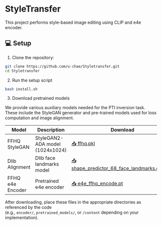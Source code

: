 # StyleTransfer

This project performs style-based image editing using CLIP and e4e encoder.

## 💻 Setup

1. Clone the repository:

```bash
git clone https://github.com/u-chae/Styletransfer.git
cd Styletransfer
```
2. Run the setup script

```bash
bash install.sh
```
3. Download pretrained models

We provide various auxiliary models needed for the PTI inversion task.  
These include the StyleGAN generator and pre-trained models used for loss computation and image alignment.

| Model             | Description                             | Download |
|------------------|-----------------------------------------|----------|
| FFHQ StyleGAN    | StyleGAN2-ADA model (1024x1024)         | [📥 ffhq.pkl](https://nvlabs-fi-cdn.nvidia.com/stylegan2-ada-pytorch/pretrained/ffhq.pkl) |
| Dlib Alignment   | Dlib face landmarks model               | [📥 shape_predictor_68_face_landmarks.dat.bz2](http://dlib.net/files/shape_predictor_68_face_landmarks.dat.bz2) |
| FFHQ e4e Encoder | Pretrained e4e encoder                  | [📥 e4e_ffhq_encode.pt](https://github.com/omertov/encoder4editing/releases/download/0.1/e4e_ffhq_encode.pt) |

After downloading, place these files in the appropriate directories as referenced by the code  
(e.g., `encoder/`, `pretrained_models/`, or `/content` depending on your implementation).